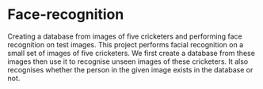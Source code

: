 # Face-recognition
Creating a database from images of five cricketers and performing face recognition on test images.
This project performs facial recognition on a small set of images of five cricketers.
We first create a database from these images then use it to recognise unseen images of these cricketers.
It also recognises whether the person in the given image exists in the database or not.
